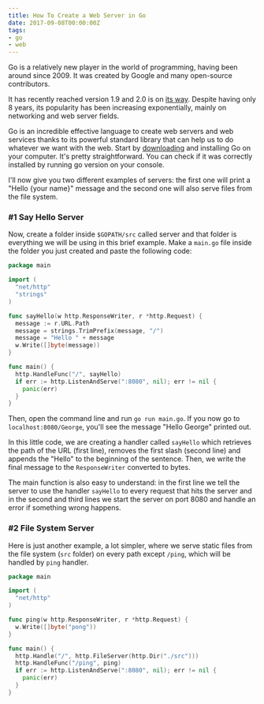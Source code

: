 ```yaml
---
title: How To Create a Web Server in Go
date: 2017-09-08T00:00:00Z
tags:
- go
- web
---
```


Go is a relatively new player in the world of programming, having been around since 2009. It was created by Google and many open-source contributors.

<!--more-->

It has recently reached version 1.9 and 2.0 is on [its way](https://blog.golang.org/toward-go2). Despite having only 8 years, its popularity has been increasing exponentially, mainly on networking and web server fields.

Go is an incredible effective language to create web servers and web services thanks to its powerful standard library that can help us to do whatever we want with the web.
Start by [downloading](https://golang.org/doc/install) and installing Go on your computer. It's pretty straightforward. You can check if it was correctly installed by running go version on your console.

I'll now give you two different examples of servers: the first one will print a "Hello {your name}" message and the second one will also serve files from the file system.

### #1 Say Hello Server

Now, create a folder inside `$GOPATH/src` called server and that folder is everything we will be using in this brief example. Make a `main.go` file inside the folder you just created and paste the following code:

```go
package main

import (
  "net/http"
  "strings"
)

func sayHello(w http.ResponseWriter, r *http.Request) {
  message := r.URL.Path
  message = strings.TrimPrefix(message, "/")
  message = "Hello " + message
  w.Write([]byte(message))
}

func main() {
  http.HandleFunc("/", sayHello)
  if err := http.ListenAndServe(":8080", nil); err != nil {
    panic(err)
  }
}
```

Then, open the command line and run `go run main.go`. If you now go to `localhost:8080/George`, you'll see the message "Hello George" printed out.

In this little code, we are creating a handler called `sayHello` which retrieves the path of the URL (first line), removes the first slash (second line) and appends the "Hello" to the beginning of the sentence. Then, we write the final message to the `ResponseWriter` converted to bytes.

The main function is also easy to understand: in the first line we tell the server to use the handler `sayHello` to every request that hits the server and in the second and third lines we start the server on port 8080 and handle an error if something wrong happens.

### #2 File System Server

Here is just another example, a lot simpler, where we serve static files from the file system (`src` folder) on every path except `/ping`, which will be handled by `ping` handler.

```go
package main

import (
  "net/http"
)

func ping(w http.ResponseWriter, r *http.Request) {
  w.Write([]byte("pong"))
}

func main() {
  http.Handle("/", http.FileServer(http.Dir("./src")))
  http.HandleFunc("/ping", ping)
  if err := http.ListenAndServe(":8080", nil); err != nil {
    panic(err)
  }
}
```
